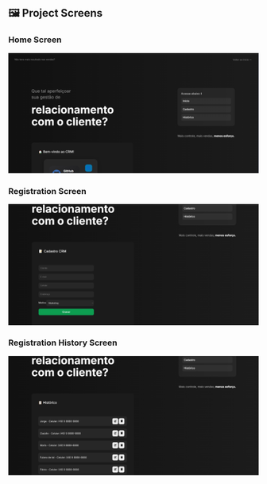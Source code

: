 ## 🖼️ Project Screens

### Home Screen
![Login Screen](./src/assets/home.png)

### Registration Screen
![Login Screen](./src/assets/registrationscreen.png)

### Registration History Screen
![Login Screen](./src/assets/recordsscreen.png)
